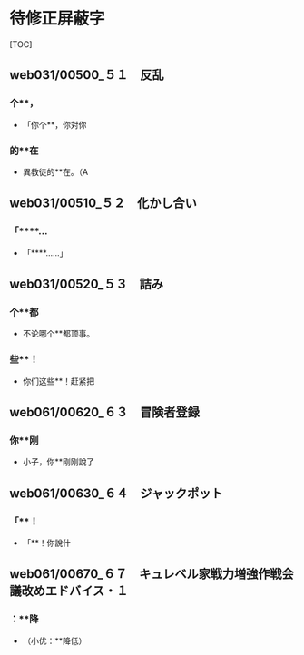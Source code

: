 # 待修正屏蔽字

[TOC]

## web031/00500_５１　反乱

### 个**，

- 「你个**，你対你

### 的**在

- 異教徒的**在。（A


## web031/00510_５２　化かし合い

### 「****…

- 「****……」


## web031/00520_５３　詰み

### 个**都

- 不论哪个**都顶事。

### 些**！

- 你们这些**！赶紧把


## web061/00620_６３　冒険者登録

### 你**刚

- 小子，你**刚刚說了


## web061/00630_６４　ジャックポット

### 「**！

- 「**！你說什


## web061/00670_６７　キュレベル家戦力増強作戦会議改めエドバイス・１

### ：**降

- （小优：**降低）
